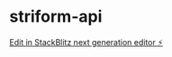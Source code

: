 # striform-api

[Edit in StackBlitz next generation editor ⚡️](https://stackblitz.com/~/github.com/tybkhan/striform-api)